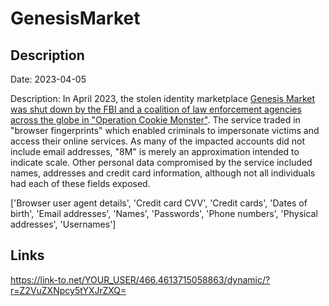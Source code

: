 # GenesisMarket

## Description

Date: 2023-04-05

Description:
In April 2023, the stolen identity marketplace <a href="https://www.troyhunt.com/seized-genesis-market-data-is-now-searchable-in-have-i-been-pwned-courtesy-of-the-fbi-and-operation-cookie-monster/" target="_blank" rel="noopener">Genesis Market was shut down by the FBI and a coalition of law enforcement agencies across the globe in &quot;Operation Cookie Monster&quot;</a>. The service traded in &quot;browser fingerprints&quot; which enabled criminals to impersonate victims and access their online services. As many of the impacted accounts did not include email addresses, &quot;8M&quot; is merely an approximation intended to indicate scale. Other personal data compromised by the service included names, addresses and credit card information, although not all individuals had each of these fields exposed.


['Browser user agent details', 'Credit card CVV', 'Credit cards', 'Dates of birth', 'Email addresses', 'Names', 'Passwords', 'Phone numbers', 'Physical addresses', 'Usernames']

## Links

https://link-to.net/YOUR_USER/466.4613715058863/dynamic/?r=Z2VuZXNpcy5tYXJrZXQ=